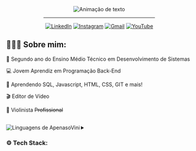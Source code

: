<div align="center">
<img alt="Animação de texto" src="https://readme-typing-svg.demolab.com/?lines=Olá,%20sou%20Vinícius%20✌🏾;Back-End%20Dev|%20Intelbras;Desenvolvimento%20de%20Sistemas|%20Senai;Bem%20Vindo!%20😉&font=Noto%20Sans&center=true&width=600&height=45&color=DDDDDD&vCenter=true&pause=1000&size=30">
  <hr width="60%">

[![LinkedIn](https://img.shields.io/badge/LinkedIn-0D1117?style=for-the-badge&logo=linkedin&logoColor=0077B5)](https://www.linkedin.com/in/apenasovini/)
[![Instagram](https://img.shields.io/badge/Instagram-0D1117?style=for-the-badge&logo=instagram&logoColor=E4405F)](https://www.instagram.com/sf.vini/)
[![Gmail](https://img.shields.io/badge/Gmail-0D1117?style=for-the-badge&logo=gmail&logoColor=D14836)](mailto:viniciusicmsc@gmail.com)
[![YouTube](https://img.shields.io/badge/YouTube-0D1117?style=for-the-badge&logo=youtube&logoColor=FF0000)](https://www.youtube.com/@ApenasoVini)

</div>
<div align="justify">
<h2>🙋🏾‍♂️ Sobre mim:</h2> 
<p>🧠 Segundo ano do Ensino Médio Técnico em Desenvolvimento de Sistemas</p>
<p>💻 Jovem Aprendiz em Programação Back-End</p>
<p>🔎 Aprendendo SQL, Javascript, HTML, CSS, GIT e mais!</p>
<p>🎬 Editor de Vídeo</p>
<p>🎻 Violinista <del>Profissional</del></p>
<br>

</div>

<div>
<img src="https://github-readme-stats.vercel.app/api/top-langs/?username=ApenasoVini&theme=github_dark&langs_count=10&custom_title=Linguagens%20Utilizadas&title_color=FFFFFF&text__color=FFFFFF&layout=compact&hide=jupyter%20notebook,portugol&exclude_repo=Portfolio-DS&card_width=290" alt="Linguagens de ApenasoVini" align="left" />
<details>
 <summary><h3>⚙ Tech Stack:</h3></summary>
 
![JavaScript](https://img.shields.io/badge/javascript-0D1117.svg?style=for-the-badge&logo=javascript&logoColor=%23F7DF1E)
![HTML5](https://img.shields.io/badge/html5-0D1117.svg?style=for-the-badge&logo=html5&logoColor=E34F26)
![CSS3](https://img.shields.io/badge/css3-0D1117.svg?style=for-the-badge&logo=css3&logoColor=1572B6)
![Git](https://img.shields.io/badge/GIT-0D1117?style=for-the-badge&logo=git&logoColor=E44C30)
![PostgreSQL](https://img.shields.io/badge/PostgreSQL-0D1117?style=for-the-badge&logo=postgresql&logoColor=316192)
  <br>
![Linux](https://img.shields.io/badge/Linux-0D1117?style=for-the-badge&logo=linux&logoColor=316192)
![Windows](https://img.shields.io/badge/Windows-0D1117?style=for-the-badge&logo=windows&logoColor=316192)
![Canva](https://img.shields.io/badge/Canva-0D1117.svg?style=for-the-badge&logo=Canva&logoColor=%2300C4CC)
![Figma](https://img.shields.io/badge/figma-0D1117.svg?style=for-the-badge&logo=figma&logoColor=%23F24E1E)
![VSCode](https://img.shields.io/badge/VSCode-0D1117?style=for-the-badge&logo=visual%20studio%20code&logoColor=0078D4)
<br>
![Microsoft_Office](https://img.shields.io/badge/Microsoft_Office-0D1117?style=for-the-badge&logo=microsoft-office&logoColor=316192)
![Microsoft_word](https://img.shields.io/badge/Microsoft_Word-0D1117?style=for-the-badge&logo=microsoft-word&logoColor=316192)
![Microsoft_excel](https://img.shields.io/badge/Microsoft_Excel-0D1117.svg?style=for-the-badge&logo=microsoft-excel&logoColor=%2300C4CC)
</details>
</div>
